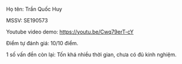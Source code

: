 Họ tên: Trần Quốc Huy

MSSV: SE190573

Youtube video demo: https://youtu.be/Cwq79erT-cY

Điểm tự đánh giá: 10/10 điểm.

1 số vấn đền còn lại: Tốn khá nhiều thời gian, chưa có đủ kinh nghiệm.
